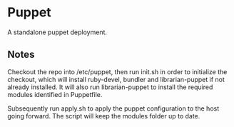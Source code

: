 Puppet
======

A standalone puppet deployment.

Notes
-----

Checkout the repo into /etc/puppet, then run init.sh in order to initialize the
checkout, which will install ruby-devel, bundler and librarian-puppet if not
already installed. It will also run librarian-puppet to install the required
modules identified in Puppetfile.

Subsequently run apply.sh to apply the puppet configuration to the host going
forward. The script will keep the modules folder up to date.

